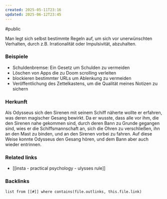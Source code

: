 ```yaml
---
created: 2025-05-11T23:16
updated: 2025-06-12T23:45
---
```

#public 

Man legt sich selbst bestimmte Regeln auf, um sich vor unerwünschten Verhalten, durch z.B. Irrationalität oder Impulsivität, abzuhalten.

### Beispiele
- Schuldenbremse: Ein Gesetz um Schulden zu vermeiden
- Löschen von Apps die zu Doom scrolling verleiten
- blockieren bestimmter URLs um Ablenkung zu vermeiden
- Veröffentlichung des Zettelkastens, um die Qualität meines Notizen zu sichern 

### Herkunft
Als Odysseus sich den Sirenen mit seinem Schiff näherte wollte er erfahren, was deren magischer Gesang bewirkt. Da er wusste, dass alle vor ihm, die den Sirenen nahe gekommen sind, durch deren Bann zu Grunde gegangen sind, wies er die Schiffsmannschaft an, sich die Ohren zu verschließen, ihn an den Mast zu binden, und an den Sirenen vorbei zu fahren. Auf diese Weise konnte Odysseus den Gesang hören, und dem Bann aber auch wieder entrinnen. 

### Related links 
- [[insta - practical psychology - ulysses rule]]

### Backlinks
```dataview 
list from [[#]] where contains(file.outlinks, this.file.link)
```

